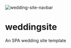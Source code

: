 ![wedding-site-navbar](https://user-images.githubusercontent.com/40532253/55539730-3792ad80-5676-11e9-8d07-2ff93fcde7f6.png)
# weddingsite
An SPA wedding site template
